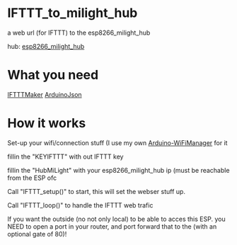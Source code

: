 # IFTTT_to_milight_hub
 a web url (for IFTTT) to the esp8266_milight_hub

hub: [esp8266_milight_hub](https://github.com/sidoh/esp8266_milight_hub)

# What you need
[IFTTTMaker](https://github.com/witnessmenow/arduino-ifttt-maker)
[ArduinoJson](https://github.com/bblanchon/ArduinoJson)

# How it works
Set-up your wifi/connection stuff (I use my own [Arduino-WiFiManager](https://github.com/jellewie/Arduino-WiFiManager) for it 

fillin the "KEYIFTTT" with out IFTTT key

fillin the "HubMiLight" with your esp8266_milight_hub ip (must be reachable from the ESP ofc

Call "IFTTT_setup()" to start, this will set the webser stuff up.

Call "IFTTT_loop()" to handle the IFTTT web trafic

If you want the outside (no not only local) to be able to acces this ESP. you NEED to open a port in your router, and port forward that to the <IESPIP>(with an optional gate of 80)!
